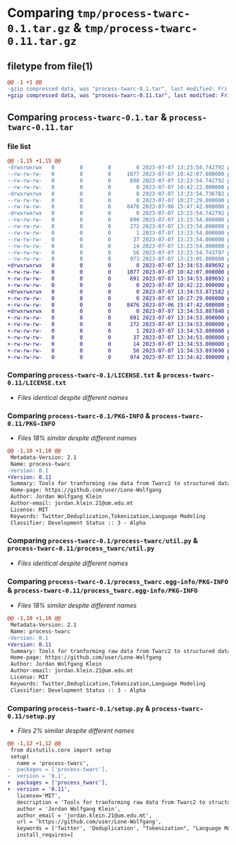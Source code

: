 # Comparing `tmp/process-twarc-0.1.tar.gz` & `tmp/process-twarc-0.11.tar.gz`

## filetype from file(1)

```diff
@@ -1 +1 @@
-gzip compressed data, was "process-twarc-0.1.tar", last modified: Fri Jul  7 13:23:54 2023, max compression
+gzip compressed data, was "process-twarc-0.11.tar", last modified: Fri Jul  7 13:34:53 2023, max compression
```

## Comparing `process-twarc-0.1.tar` & `process-twarc-0.11.tar`

### file list

```diff
@@ -1,15 +1,15 @@
-drwxrwxrwx   0        0        0        0 2023-07-07 13:23:54.742792 process-twarc-0.1/
--rw-rw-rw-   0        0        0     1077 2023-07-07 10:42:07.000000 process-twarc-0.1/LICENSE.txt
--rw-rw-rw-   0        0        0      690 2023-07-07 13:23:54.742792 process-twarc-0.1/PKG-INFO
--rw-rw-rw-   0        0        0        0 2023-07-07 10:42:22.000000 process-twarc-0.1/README.md
-drwxrwxrwx   0        0        0        0 2023-07-07 13:23:54.736782 process-twarc-0.1/process-twarc/
--rw-rw-rw-   0        0        0        0 2023-07-07 10:27:29.000000 process-twarc-0.1/process-twarc/__init__.py
--rw-rw-rw-   0        0        0     8476 2023-07-06 15:47:42.000000 process-twarc-0.1/process-twarc/util.py
-drwxrwxrwx   0        0        0        0 2023-07-07 13:23:54.742792 process-twarc-0.1/process_twarc.egg-info/
--rw-rw-rw-   0        0        0      690 2023-07-07 13:23:54.000000 process-twarc-0.1/process_twarc.egg-info/PKG-INFO
--rw-rw-rw-   0        0        0      272 2023-07-07 13:23:54.000000 process-twarc-0.1/process_twarc.egg-info/SOURCES.txt
--rw-rw-rw-   0        0        0        1 2023-07-07 13:23:54.000000 process-twarc-0.1/process_twarc.egg-info/dependency_links.txt
--rw-rw-rw-   0        0        0       37 2023-07-07 13:23:54.000000 process-twarc-0.1/process_twarc.egg-info/requires.txt
--rw-rw-rw-   0        0        0       14 2023-07-07 13:23:54.000000 process-twarc-0.1/process_twarc.egg-info/top_level.txt
--rw-rw-rw-   0        0        0       56 2023-07-07 13:23:54.743797 process-twarc-0.1/setup.cfg
--rw-rw-rw-   0        0        0      973 2023-07-07 13:23:05.000000 process-twarc-0.1/setup.py
+drwxrwxrwx   0        0        0        0 2023-07-07 13:34:53.889692 process-twarc-0.11/
+-rw-rw-rw-   0        0        0     1077 2023-07-07 10:42:07.000000 process-twarc-0.11/LICENSE.txt
+-rw-rw-rw-   0        0        0      691 2023-07-07 13:34:53.889692 process-twarc-0.11/PKG-INFO
+-rw-rw-rw-   0        0        0        0 2023-07-07 10:42:22.000000 process-twarc-0.11/README.md
+drwxrwxrwx   0        0        0        0 2023-07-07 13:34:53.871582 process-twarc-0.11/process_twarc/
+-rw-rw-rw-   0        0        0        0 2023-07-07 10:27:29.000000 process-twarc-0.11/process_twarc/__init__.py
+-rw-rw-rw-   0        0        0     8476 2023-07-06 15:47:42.000000 process-twarc-0.11/process_twarc/util.py
+drwxrwxrwx   0        0        0        0 2023-07-07 13:34:53.887848 process-twarc-0.11/process_twarc.egg-info/
+-rw-rw-rw-   0        0        0      691 2023-07-07 13:34:53.000000 process-twarc-0.11/process_twarc.egg-info/PKG-INFO
+-rw-rw-rw-   0        0        0      272 2023-07-07 13:34:53.000000 process-twarc-0.11/process_twarc.egg-info/SOURCES.txt
+-rw-rw-rw-   0        0        0        1 2023-07-07 13:34:53.000000 process-twarc-0.11/process_twarc.egg-info/dependency_links.txt
+-rw-rw-rw-   0        0        0       37 2023-07-07 13:34:53.000000 process-twarc-0.11/process_twarc.egg-info/requires.txt
+-rw-rw-rw-   0        0        0       14 2023-07-07 13:34:53.000000 process-twarc-0.11/process_twarc.egg-info/top_level.txt
+-rw-rw-rw-   0        0        0       56 2023-07-07 13:34:53.893698 process-twarc-0.11/setup.cfg
+-rw-rw-rw-   0        0        0      974 2023-07-07 13:34:42.000000 process-twarc-0.11/setup.py
```

### Comparing `process-twarc-0.1/LICENSE.txt` & `process-twarc-0.11/LICENSE.txt`

 * *Files identical despite different names*

### Comparing `process-twarc-0.1/PKG-INFO` & `process-twarc-0.11/PKG-INFO`

 * *Files 18% similar despite different names*

```diff
@@ -1,10 +1,10 @@
 Metadata-Version: 2.1
 Name: process-twarc
-Version: 0.1
+Version: 0.11
 Summary: Tools for tranforming raw data from Twarc2 to structured data for Masked Language Modeling.
 Home-page: https://github.com/user/Lone-Wolfgang
 Author: Jordan Wolfgang Klein
 Author-email: jordan.klein.21@um.edu.mt
 License: MIT
 Keywords: Twitter,Deduplication,Tokenization,Language Modeling
 Classifier: Development Status :: 3 - Alpha
```

### Comparing `process-twarc-0.1/process-twarc/util.py` & `process-twarc-0.11/process_twarc/util.py`

 * *Files identical despite different names*

### Comparing `process-twarc-0.1/process_twarc.egg-info/PKG-INFO` & `process-twarc-0.11/process_twarc.egg-info/PKG-INFO`

 * *Files 18% similar despite different names*

```diff
@@ -1,10 +1,10 @@
 Metadata-Version: 2.1
 Name: process-twarc
-Version: 0.1
+Version: 0.11
 Summary: Tools for tranforming raw data from Twarc2 to structured data for Masked Language Modeling.
 Home-page: https://github.com/user/Lone-Wolfgang
 Author: Jordan Wolfgang Klein
 Author-email: jordan.klein.21@um.edu.mt
 License: MIT
 Keywords: Twitter,Deduplication,Tokenization,Language Modeling
 Classifier: Development Status :: 3 - Alpha
```

### Comparing `process-twarc-0.1/setup.py` & `process-twarc-0.11/setup.py`

 * *Files 2% similar despite different names*

```diff
@@ -1,12 +1,12 @@
 from distutils.core import setup
 setup(
   name = 'process-twarc',         
-  packages = ['process-twarc'],   
-  version = '0.1',
+  packages = ['process_twarc'],   
+  version = '0.11',
   license='MIT',
   description = 'Tools for tranforming raw data from Twarc2 to structured data for Masked Language Modeling.',   # Give a short description about your library
   author = 'Jordan Wolfgang Klein',
   author_email = 'jordan.klein.21@um.edu.mt',
   url = 'https://github.com/user/Lone-Wolfgang',
   keywords = ['Twitter', 'Deduplication', "Tokenization", "Language Modeling"],
   install_requires=[
```

